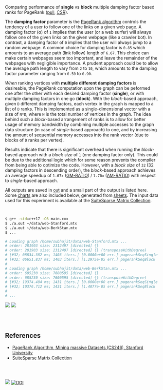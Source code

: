 Comparing performance of **single** vs **block** multiple damping factor based ranks for PageRank ([pull], [CSR]).

The **damping factor** parameter is the [PageRank algorithm] controls the tendency
of a user to follow one of the links on a given web page. A damping factor (α) of
`1` implies that the user (or a web surfer) will always follow one of the given
links on the given webpage (like a crawler bot). In contrast, a damping factor of
`0` implies that the user will always jump to a random webpage. A common choice for
damping factor is `0.85` which amounts to an average path (link follow) length of
`6.67`. This choice can make certain webpages seem too important, and leave the
remainder of the webpages with negligible importance. A prudent approach could be
to allow the average path length to vary from `2` to `10`, which amounts to the
damping factor parameter ranging from `0.50` to `0.90`.

*When* ranking vertices with **multiple different damping factors** is desireable,
the PageRank computation upon the graph can be peformed one after the other with
each desired damping factor (**single**), or with multiple damping factors in one
go (**block**). With the *block*-based approach, given `D` different damping factors,
each vertex in the graph is mapped to a list of `D` ranks. This is implemented as
a single-dimensional vector with a size of `N*D`, where `N` is the total number of
vertices in the graph. The idea behind such a *block*-based arrangement of ranks is
to allow for better usage of memory bandwidth by combining multiple accesses to the
graph data structure (in case of *single*-based approach) to one, and by increasing
the amount of sequential memory accesses into the rank vector (due to blocks of `D`
ranks per vertex).

Results indicate that there is significant overhead when running the *block*-based
approach with a *block size* of `1` (one damping factor only). This could be due to
the additional logic which for some reason prevents the compiler from being able to
optimize the code. However, with a *block size* of `32` (32 damping factors in
descending order), the *block*-based approach achieves an average speedup of `1.67x`
([GM-RATIO]) / `1.70x` ([AM-RATIO]) with respect to *single*-based approach.

All outputs are saved in [out](out/) and a small part of the output is listed
here. Some [charts] are also included below, generated from [sheets]. The input
data used for this experiment is available at the [SuiteSparse Matrix Collection].

<br>

```bash
$ g++ -std=c++17 -O3 main.cxx
$ ./a.out ~/data/web-Stanford.mtx
$ ./a.out ~/data/web-BerkStan.mtx
$ ...

# Loading graph /home/subhajit/data/web-Stanford.mtx ...
# order: 281903 size: 2312497 [directed] {}
# order: 281903 size: 2312497 [directed] {} (transposeWithDegree)
# [#32; 08834.382 ms; 1403 iters.] [0.0000e+00 err.] pagerankSeqSingle
# [#32; 06651.837 ms; 1403 iters.] [1.2975e-05 err.] pagerankSeqBlock
#
# Loading graph /home/subhajit/data/web-BerkStan.mtx ...
# order: 685230 size: 7600595 [directed] {}
# order: 685230 size: 7600595 [directed] {} (transposeWithDegree)
# [#32; 19374.484 ms; 1431 iters.] [0.0000e+00 err.] pagerankSeqSingle
# [#32; 10376.712 ms; 1431 iters.] [1.4077e-05 err.] pagerankSeqBlock
#
# ...
```

[![](https://i.imgur.com/IbT7PGu.png)][sheetp]
[![](https://i.imgur.com/W51wCwO.png)][sheetp]

<br>
<br>


## References

- [PageRank Algorithm, Mining massive Datasets (CS246), Stanford University][PageRank algorithm]
- [SuiteSparse Matrix Collection]

<br>
<br>

[![](https://img.youtube.com/vi/Dr7ve331Ekg/maxresdefault.jpg)](https://www.youtube.com/watch?v=Dr7ve331Ekg)
[![DOI](https://zenodo.org/badge/484143516.svg)](https://zenodo.org/badge/latestdoi/484143516)

[PageRank algorithm]: https://www.youtube.com/watch?v=ke9g8hB0MEo
[SuiteSparse Matrix Collection]: https://sparse.tamu.edu
[pull]: https://github.com/puzzlef/pagerank-push-vs-pull
[CSR]: https://github.com/puzzlef/pagerank-class-vs-csr
[GM-RATIO]: https://gist.github.com/wolfram77/6dc740392d2f4e713fafdaea4ec1eba2
[AM-RATIO]: https://gist.github.com/wolfram77/6dc740392d2f4e713fafdaea4ec1eba2
[charts]: https://photos.app.goo.gl/eRnMmdqxtiiDbchFA
[sheets]: https://docs.google.com/spreadsheets/d/1cQr6wLqKFU_F3H8uMuVQk_DzNvl5ogCy-3rJfQdGF3c/edit?usp=sharing
[sheetp]: https://docs.google.com/spreadsheets/d/e/2PACX-1vRf6EsCE_dyU3yQAOcAYf2UOOOQwnYvpXnvOIiMprfULcWNM-52uVhr1qgSYbW0-sV_LKofP75DcbR2/pubhtml
